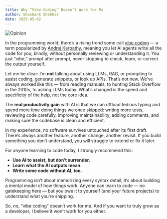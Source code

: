 ```yaml
---
title: Why “Vibe Coding” Doesn’t Work for Me
author: Shashank Shekhar
date: 2025-05-02
---
```


![Opinion](/Opinion.png "Opinion")

In the programming world, there’s a rising trend some call [vibe coding](https://en.wikipedia.org/wiki/Vibe_coding) — a term popularized by [Andrej Karpathy](https://en.wikipedia.org/wiki/Andrej_Karpathy), meaning you let AI agents write all the code for you, blindly, without personally reviewing or understanding it. You just “vibe,” prompt after prompt, never stopping to check, learn, or correct the output yourself.

Let me be clear: I’m **not** talking about using LLMs, RAG, or prompting to assist coding, generate snippets, or look up APIs. That’s not new. We’ve always worked like this — from reading manuals, to hunting Stack Overflow in the 2010s, to asking LLMs today. What’s changed is the speed and specificity of the help, not the core idea.

The **real productivity gain** with AI is that we can offload tedious typing and spend more time doing things we once skipped: writing more tests, reviewing code carefully, improving maintainability, adding comments, and making sure the codebase is clean and efficient.

In my experience, no software survives untouched after its first draft. There’s always another feature, another change, another revisit. If you build something you don’t understand, you will struggle to extend or fix it later.

For anyone learning to code today, I strongly recommend this:

- **Use AI to assist, but don’t surrender.**
- **Learn what the AI outputs mean.**
- **Write some code without AI, too.**

Programming isn’t about memorizing every syntax detail; it’s about building a mental model of how things work. Anyone can learn to code — no gatekeeping here — but you owe it to yourself (and your future projects) to understand what you’re shipping.

So, no, “vibe coding” doesn’t work for me. And if you want to truly grow as a developer, I believe it won’t work for you either.
